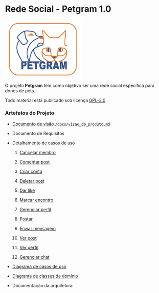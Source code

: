# Rede Social - Petgram 1.0

<img src="./images/logo.jpeg" alt="PetGram" width="250"/>

O projeto __Petgram__ tem como objetivo ser uma rede social específica para donos de pets.

Todo material está publicado sob licença [GPL-3.0](https://www.gnu.org/licenses/quick-guide-gplv3.pt-br.html).


### Artefatos do Projeto
* [Documento de visão `/docs/visao_do_produto.md`](./docs/visao_do_produto.md)

* Documento de Requisitos

* Detalhamento de casos de uso 

    1. [Cancelar membro](./docs/casos_de_uso/ucd_cancel_member.md)

    2. [Comentar post](./docs/casos_de_uso/ucd_comment_posts.md)

    3. [Criar conta](./docs/casos_de_uso/ucd_create_account.md)

    4. [Deletar post](./docs/casos_de_uso/ucd_delete_post.md)

    5. [Dar like](./docs/casos_de_uso/ucd_like_posts.md)

    6. [Marcar encontro](./docs/casos_de_uso/ucd_make_date.md)

    7. [Gerenciar perfil](./docs/casos_de_uso/ucd_manage_profile.md)

    8. [Postar](./docs/casos_de_uso/ucd_post.md)

    9. [Enviar mensagem](./docs/casos_de_uso/ucd_send_message.md)

    10. [Ver post](./docs/casos_de_uso/ucd_view_post.md)

    11. [Ver perfil](./docs/casos_de_uso/ucd_view_profile.md)

    12. [Gerenciar chat](./docs/casos_de_uso/ucd_manage_chat.md)


* [Diagrama de casos de uso](./diagramas/Diagrama_casos_de_uso.png)

* [Diagrama de classes de domínio](./diagramas/Diagrama_classes_dominio.png)

* Documentação da arquitetura
